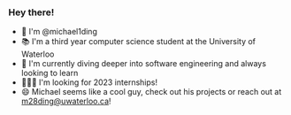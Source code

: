 ### Hey there!


- 👋 I'm @michael1ding
- 📚 I'm a third year computer science student at the University of Waterloo
- 🌱 I'm currently diving deeper into software engineering and always looking to learn
- 👨🏻‍💻 I'm looking for 2023 internships!
- 😄 Michael seems like a cool guy, check out his projects or reach out at m28ding@uwaterloo.ca!


<!--
**michael1ding/michael1ding** is a ✨ _special_ ✨ repository because its `README.md` (this file) appears on your GitHub profile.

Here are some ideas to get you started:

- 🔭 I’m currently working on ...
- 🌱 I’m currently learning ...
- 👯 I’m looking to collaborate on ...
- 🤔 I’m looking for help with ...
- 💬 Ask me about ...
- 📫 How to reach me: ...
- 😄 Pronouns: ...
- ⚡ Fun fact: ...
-->

